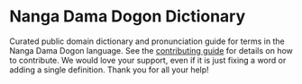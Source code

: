 
# Nanga Dama Dogon Dictionary

Curated public domain dictionary and pronunciation guide for terms in the Nanga Dama Dogon language. See the [contributing guide](https://github.com/drumworkteam/term/blob/make/.github/contributing.md) for details on how to contribute. We would love your support, even if it is just fixing a word or adding a single definition. Thank you for all your help!